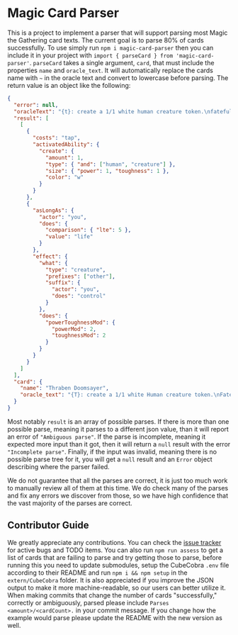 # Magic Card Parser
This is a project to implement a parser that will support parsing most Magic
the Gathering card texts. The current goal is to parse 80% of cards
successfully. To use simply run `npm i magic-card-parser` then you can include
it in your project with `import { parseCard } from 'magic-card-parser'`.
`parseCard` takes a single argument, `card`, that must include the properties
`name` and `oracle_text`. It will automatically replace the cards name with `~`
in the oracle text and convert to lowercase before parsing. The return value is
an object like the following:
```json
{
  "error": null,
  "oracleText": "{t}: create a 1/1 white human creature token.\nfateful hour — as long as you have 5 or less life, other creatures you control get +2/+2.",
  "result": [
    [
      {
        "costs": "tap",
        "activatedAbility": {
          "create": {
            "amount": 1,
            "type": { "and": ["human", "creature"] },
            "size": { "power": 1, "toughness": 1 },
            "color": "w"
          }
        }
      },
      {
        "asLongAs": {
          "actor": "you",
          "does": {
            "comparison": { "lte": 5 },
            "value": "life"
          }
        },
        "effect": {
          "what": {
            "type": "creature",
            "prefixes": ["other"],
            "suffix": {
              "actor": "you",
              "does": "control"
            }
          },
          "does": {
            "powerToughnessMod": {
              "powerMod": 2,
              "toughnessMod": 2
            }
          }
        }
      }
    ]
  ],
  "card": {
    "name": "Thraben Doomsayer",
    "oracle_text": "{T}: create a 1/1 white Human creature token.\nFateful hour — as long as you have 5 or less life, other creatures you control get +2/+2."
  }
}
```
Most notably `result` is an array of possible parses. If there is more than one
possible parse, meaning it parses to a different json value, than it will
report an error of `"Ambiguous parse"`. If the parse is incomplete, meaning it
expected more input than it got, then it will return a `null` result with the
error `"Incomplete parse"`. Finally, if the input was invalid, meaning there is
no possible parse tree for it, you will get a `null` result and an `Error`
object describing where the parser failed.

We do not guarantee that all the parses are correct, it is just too much work
to manually review all of them at this time. We do check many of the parses
and fix any errors we discover from those, so we have high confidence that the
vast majority of the parses are correct.

## Contributor Guide
We greatly appreciate any contributions. You can check the [issue
tracker](https://github.com/ruler501/magic-card-parser/issues) for active bugs
and TODO items. You can also run `npm run assess` to get a list of cards that
are failing to parse and try getting those to parse, before running this you 
need to update submodules, setup the CubeCobra `.env` file according to their
README and run `npm i && npm setup` in the `extern/CubeCobra` folder. It is
also appreciated if you improve the JSON output to make it more machine-readable,
so our users can better utilize it. When making commits that change the number
of cards "successfully," correctly or ambiguously, parsed please include
`Parses <amount>/<cardCount>.` in your commit message. If you change how the
example would parse please update the README with the new version as well.